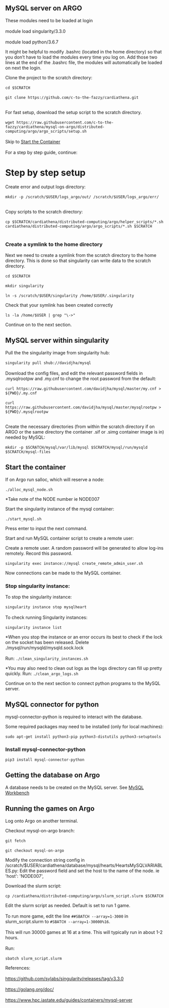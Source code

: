 ## MySQL server on ARGO
These modules need to be loaded at login
<br></br>
module load singularity/3.3.0
<br></br>
module load  python/3.6.7

It might be helpful to modify .bashrc (located in the home directory) so that you don’t have to load the modules every time you log on.
Add those two lines at the end of the .bashrc file, the modules will automatically be loaded on next the login.

Clone the project to the scratch directory:
<br></br>
`cd $SCRATCH`
<br></br>
`git clone https://github.com/c-to-the-fazzy/cardiathena.git`
<br></br>

For fast setup, download the setup script to the scratch directory.
<br></br>
`wget https://raw.githubusercontent.com/c-to-the-fazzy/cardiathena/mysql-on-argo/distributed-computing/argo/argo_scripts/setup.sh`
<br></br>
Skip to [Start the Container](https://github.com/c-to-the-fazzy/cardiathena/blob/mysql-on-argo/distributed-computing/argo/MySQLHeartOnArgo.md#Start-the-container)
<br></br>
For a step by step guide, continue:

# Step by step setup
Create error and output logs directory:
<br></br>
`mkdir -p /scratch/$USER/logs_argo/out/ /scratch/$USER/logs_argo/err/`
<br></br>

Copy scripts to the scratch directory:
<br></br>
`cp $SCRATCH/cardiathena/distributed-computing/argo/helper_scripts/*.sh cardiathena/distributed-computing/argo/argo_scripts/*.sh $SCRATCH`
<br></br>

### Create a symlink to the home directory

Next we need to create a symlink from the scratch directory to the home directory. This is done so that singularity can write data to the scratch directory.
<br></br>
`cd $SCRATCH`
<br></br>
`mkdir singularity`
<br></br>
`ln -s /scratch/$USER/singularity /home/$USER/.singularity `

Check that your symlink has been created correctly
<br></br>
`ls -la /home/$USER | grep "\->"`

Continue on to the next section.

## MySQL server within singularity
Pull the the singularity image from singularity hub:
<br></br>
`singularity pull shub://davidjha/mysql`
<br></br>
Download the config files, and edit the relevant password fields in .mysqlrootpw and .my.cnf to change the root password from the default:
<br></br>
`curl https://raw.githubusercontent.com/davidjha/mysql/master/my.cnf > ${PWD}/.my.cnf`
<br></br>
`curl https://raw.githubusercontent.com/davidjha/mysql/master/mysqlrootpw > ${PWD}/.mysqlrootpw`
<br></br>

Create the necessary directories (from within the scratch directory if on ARGO or the same directory the container .sif or .simg container image is in) needed by MySQL:
<br></br>
`mkdir -p $SCRATCH/mysql/var/lib/mysql $SCRATCH/mysql/run/mysqld $SCRATCH/mysql-files`


## Start the container
If on Argo run salloc, which will reserve a node:
<br></br>
`./alloc_mysql_node.sh`

*Take note of the NODE number ie NODE007

Start the singularity instance of the mysql container:
<br></br>
`./start_mysql.sh`

Press enter to input the next command.

Start and run MySQL container script to create a remote user:

Create a remote user. A random password will be generated to allow log-ins remotely. Record this password.
<br></br>
`singularity exec instance://mysql create_remote_admin_user.sh`

Now connections can be made to the MySQL container.

### Stop singularity instance:
To stop the singularity instance:
<br></br>
`singularity instance stop mysqlheart`
<br></br>
To check running Singularity instances:
<br></br>
`singularity instance list`

*When you stop the instance or an error occurs its best to check if the lock on the socket has been released. Delete ./mysql/run/mysqld/mysqld.sock.lock
<br></br>
Run:
`./clean_singularity_instances.sh`

*You may also need to clean out logs as the logs directory can fill up pretty quickly.
Run:
`./clean_argo_logs.sh`

Continue on to the next section to connect python programs to the MySQL server.

## MySQL connector for python
mysql-connector-python is required to interact with the database.

Some required packages may need to be installed (only for local machines):
<br></br>
`sudo apt-get install python3-pip python3-distutils python3-setuptools`

### Install mysql-connector-python
`pip3 install mysql-connector-python`

## Getting the database on Argo
A database needs to be created on the MySQL server. See [MySQL Workbench](https://github.com/c-to-the-fazzy/cardiathena/blob/mysql-on-argo/distributed-computing/argo/MySQLWorkbench.md)

## Running the games on Argo
Log onto Argo on another terminal.

Checkout mysql-on-argo branch:
<br></br>
`git fetch`
<br></br>
`git checkout mysql-on-argo`


Modify the connection string config in /scratch/$USER/cardiathena/database/mysql/hearts/HeartsMySQLVARIABLES.py:
Edit the password field and set the host to the name of the node. ie 'host': 'NODE007',

Download the slurm script:
<br></br>
`cp /cardiathena/distributed-computing/argo/slurm_script.slurm $SCRATCH`

Edit the slurm script as needed. Default is set to run 1 game.
<br></br>
To run more game, edit the line `##SBATCH --array=1-3000` in slurm_script.slurm to `#SBATCH --array=1-30000%16`. 
<br></br>
This will run 30000 games at 16 at a time. This will typically run in about 1-2 hours. 
<br></br>
Run:
<br></br>
`sbatch slurm_script.slurm`


References:
<br></br>
https://github.com/sylabs/singularity/releases/tag/v3.3.0
<br></br>
https://golang.org/doc/
<br></br>
https://www.hpc.iastate.edu/guides/containers/mysql-server
